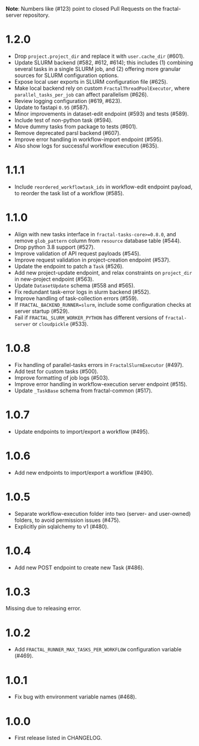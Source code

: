 **Note**: Numbers like (\#123) point to closed Pull Requests on the fractal-server repository.

# 1.2.0

* Drop `project.project_dir` and replace it with `user.cache_dir` (\#601).
* Update SLURM backend (\#582, \#612, \#614); this includes (1) combining several tasks in a single SLURM job, and (2) offering more granular sources for SLURM configuration options.
* Expose local user exports in SLURM configuration file (\#625).
* Make local backend rely on custom `FractalThreadPoolExecutor`, where `parallel_tasks_per_job` can affect parallelism (\#626).
* Review logging configuration (\#619, \#623).
* Update to fastapi `0.95` (\#587).
* Minor improvements in dataset-edit endpoint (\#593) and tests (\#589).
* Include test of non-python task (\#594).
* Move dummy tasks from package to tests (\#601).
* Remove deprecated parsl backend (\#607).
* Improve error handling in workflow-import endpoint (\#595).
* Also show logs for successful workflow execution (\#635).

# 1.1.1

* Include `reordered_workflowtask_ids` in workflow-edit endpoint payload, to reorder the task list of a workflow (\#585).

# 1.1.0

* Align with new tasks interface in `fractal-tasks-core>=0.8.0`, and remove `glob_pattern` column from `resource` database table (\#544).
* Drop python 3.8 support (\#527).
* Improve validation of API request payloads (\#545).
* Improve request validation in project-creation endpoint (\#537).
* Update the endpoint to patch a `Task` (\#526).
* Add new project-update endpoint, and relax constraints on `project_dir` in new-project endpoint (\#563).
* Update `DatasetUpdate` schema (\#558 and \#565).
* Fix redundant task-error logs in slurm backend (\#552).
* Improve handling of task-collection errors (\#559).
* If `FRACTAL_BACKEND_RUNNER=slurm`, include some configuration checks at server startup (\#529).
* Fail if `FRACTAL_SLURM_WORKER_PYTHON` has different versions of `fractal-server` or `cloudpickle` (\#533).

# 1.0.8

* Fix handling of parallel-tasks errors in `FractalSlurmExecutor` (\#497).
* Add test for custom tasks (\#500).
* Improve formatting of job logs (\#503).
* Improve error handling in workflow-execution server endpoint (\#515).
* Update `_TaskBase` schema from fractal-common (\#517).

# 1.0.7

* Update endpoints to import/export a workflow (\#495).

# 1.0.6

* Add new endpoints to import/export a workflow (\#490).

# 1.0.5

* Separate workflow-execution folder into two (server- and user-owned) folders, to avoid permission issues (\#475).
* Explicitly pin sqlalchemy to v1 (\#480).

# 1.0.4

* Add new POST endpoint to create new Task (\#486).

# 1.0.3

Missing due to releasing error.

# 1.0.2

* Add `FRACTAL_RUNNER_MAX_TASKS_PER_WORKFLOW` configuration variable (\#469).

# 1.0.1

* Fix bug with environment variable names (\#468).

# 1.0.0

* First release listed in CHANGELOG.
